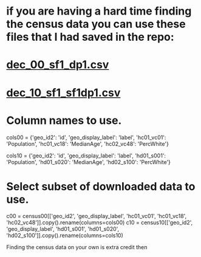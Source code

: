 # if you are having a hard time finding the census data you can use these files that I had saved in the repo:

# [dec_00_sf1_dp1.csv](../data/dec_00_sf1_dp1.csv)

# [dec_10_sf1_sf1dp1.csv](../data/dec_10_sf1_sf1dp1.csv)

# Column names to use.
cols00 = {'geo_id2': 'id', 'geo_display_label': 'label',
          'hc01_vc01': 'Population', 'hc01_vc18': 'MedianAge',
          'hc02_vc48': 'PercWhite'}

cols10 = {'geo_id2': 'id', 'geo_display_label': 'label',
          'hd01_s001': 'Population', 'hd01_s020': 'MedianAge',
          'hd02_s100': 'PercWhite'}

# Select subset of downloaded data to use.
c00 = census00[['geo_id2', 'geo_display_label', 'hc01_vc01',
                'hc01_vc18', 'hc02_vc48']].copy().rename(columns=cols00)
c10 = census10[['geo_id2', 'geo_display_label', 'hd01_s001',
                'hd01_s020', 'hd02_s100']].copy().rename(columns=cols10)
                
                
                
Finding the census data on your own is extra credit then
